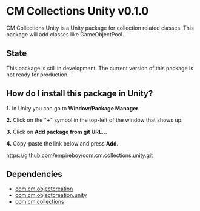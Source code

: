 # CM Collections Unity v0.1.0

CM Collections Unity is a Unity package for collection related classes. This package will add classes like GameObjectPool.

## State

This package is still in development. The current version of this package is not ready for production.

## How do I install this package in Unity?

**1.** In Unity you can go to **Window/Package Manager**.

**2.** Click on the "**+**" symbol in the top-left of the window that shows up.

**3.** Click on **Add package from git URL...**

**4.** Copy-paste the link below and press **Add**.

https://github.com/empireboy/com.cm.collections.unity.git

## Dependencies

* [com.cm.objectcreation](https://github.com/empireboy/com.cm.objectcreation.git)
* [com.cm.objectcreation.unity](https://github.com/empireboy/com.cm.objectcreation.unity.git)
* [com.cm.collections](https://github.com/empireboy/com.cm.collections.git)
